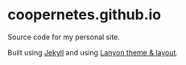 # coopernetes.github.io
Source code for my personal site.

Built using [Jekyll](https://jekyllrb.com/) and using [Lanyon theme & layout](https://github.com/poole/lanyon).
